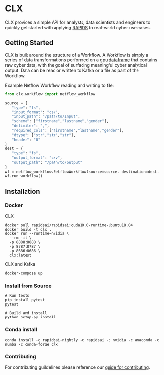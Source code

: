 # CLX

CLX provides a simple API for analysts, data scientists and engineers to quickly get started with applying [RAPIDS](https://rapids.ai/) to real-world cyber use cases.

## Getting Started

CLX is built around the structure of a Workflow. A Workflow is simply a series of data transformations performed on a gpu [dataframe](https://github.com/rapidsai/cudf) that contains raw cyber data, with the goal of surfacing meaningful cyber analytical output. Data can be read or written to Kafka or a file as part of the Workflow. 

Example Netflow Workflow reading and writing to file:
```python
from clx.workflow import netflow_workflow

source = {
   "type": "fs",
   "input_format": "csv",
   "input_path": "/path/to/input",
   "schema": ["firstname","lastname","gender"],
   "delimiter": ",",
   "required_cols": ["firstname","lastname","gender"],
   "dtype": ["str","str","str"],
   "header": "0"
}
dest = {
   "type": "fs",
   "output_format": "csv",
   "output_path": "/path/to/output"
}
wf = netflow_workflow.NetflowWorkflow(source=source, destination=dest, name="my-netflow-workflow")
wf.run_workflow()
```


## Installation

### Docker 

CLX 
```aidl
docker pull rapidsai/rapidsai:cuda10.0-runtime-ubuntu18.04
docker build -t clx .
docker run --runtime=nvidia \
  --rm -it \
  -p 8888:8888 \
  -p 8787:8787 \
  -p 8686:8686 \
  clx:latest
```

CLX and Kafka
```aidl
docker-compose up
```

### Install from Source

```aidl
# Run tests
pip install pytest
pytest

# Build and install
python setup.py install
```
### Conda install

```
conda install -c rapidsai-nightly -c rapidsai -c nvidia -c anaconda -c numba -c conda-forge clx
```

### Contributing

For contributing guildelines please reference our [guide for contributing](https://github.com/rapidsai/clx/blob/master/CONTRIBUTING.md).
